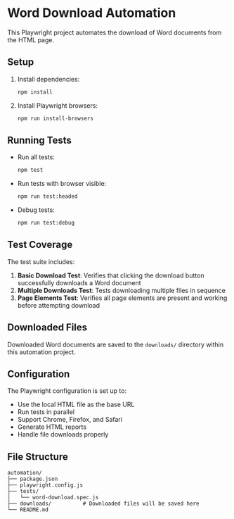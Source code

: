# Word Download Automation

This Playwright project automates the download of Word documents from the HTML page.

## Setup

1. Install dependencies:
   ```bash
   npm install
   ```

2. Install Playwright browsers:
   ```bash
   npm run install-browsers
   ```

## Running Tests

- Run all tests:
  ```bash
  npm test
  ```

- Run tests with browser visible:
  ```bash
  npm run test:headed
  ```

- Debug tests:
  ```bash
  npm run test:debug
  ```

## Test Coverage

The test suite includes:

1. **Basic Download Test**: Verifies that clicking the download button successfully downloads a Word document
2. **Multiple Downloads Test**: Tests downloading multiple files in sequence
3. **Page Elements Test**: Verifies all page elements are present and working before attempting download

## Downloaded Files

Downloaded Word documents are saved to the `downloads/` directory within this automation project.

## Configuration

The Playwright configuration is set up to:
- Use the local HTML file as the base URL
- Run tests in parallel
- Support Chrome, Firefox, and Safari
- Generate HTML reports
- Handle file downloads properly

## File Structure

```
automation/
├── package.json
├── playwright.config.js
├── tests/
│   └── word-download.spec.js
├── downloads/          # Downloaded files will be saved here
└── README.md
```

